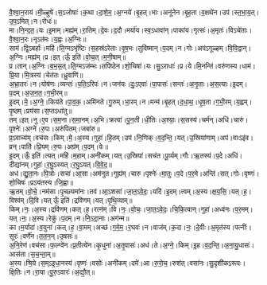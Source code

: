 

  
वै॒श्वा॒न॒राय॑।मी॒ळ्हुषे॑।स॒ऽजोषाः॑।क॒था।दा॒शे॒म॒।अ॒ग्नये॑।बृ॒हत्।भाः।अनू॑नेन।बृ॒ह॒ता।व॒क्षथे॑न।उप॑।स्त॒भा॒य॒त्।उ॒प॒ऽमित्।न।रोधः॑॥  
मा।नि॒न्द॒त॒।यः।इ॒माम्।मह्य॑म्।रा॒तिम्।दे॒वः।द॒दौ।मर्या॑य।स्व॒ऽधावा॑न्।पाका॑य।गृत्सः॑।अ॒मृतः॑।विऽचे॑ताः।वै॒श्वा॒न॒रः।नृऽत॑मः।य॒ह्वः।अ॒ग्निः॥  
साम॑।द्वि॒ऽबर्हाः॑।महि॑।ति॒ग्मऽभृ॑ष्टिः।स॒हस्र॑ऽरेताः।वृ॒ष॒भः।तुवि॑ष्मान्।प॒दम्।न।गोः।अप॑ऽगूळ्हम्।वि॒वि॒द्वान्।अ॒ग्निः।मह्य॑म्।प्र।इत्।ऊँ॒ इति॑।वो॒च॒त्।म॒नी॒षाम्॥  
प्र।तान्।अ॒ग्निः।ब॒भ॒स॒त्।ति॒ग्मऽज॑म्भः।तपि॑ष्ठेन।शो॒चिषा॑।यः।सु॒ऽराधाः॑।प्र।ये।मि॒नन्ति॑।वरु॑णस्य।धाम॑।प्रि॒या।मि॒त्रस्य॑।चेत॑तः।ध्रु॒वाणि॑॥  
अ॒भ्रा॒तरः॑।न।योष॑णः।व्यन्तः॑।प॒ति॒ऽरिपः॑।न।जन॑यः।दुः॒ऽएवाः॑।पा॒पासः॑।सन्तः॑।अ॒नृ॒ताः।अ॒स॒त्याः।इ॒दम्।प॒दम्।अ॒ज॒न॒त॒।ग॒भी॒रम्॥  
इ॒दम्।मे॒।अ॒ग्ने॒।किय॑ते।पा॒व॒क॒।अमि॑नते।गु॒रुम्।भा॒रम्।न।मन्म॑।बृ॒हत्।द॒धा॒थ॒।धृ॒ष॒ता।ग॒भी॒रम्।य॒ह्वम्।पृ॒ष्ठम्।प्रय॑सा।स॒प्तऽधा॑तु॥  
तम्।इत्।नु।ए॒व।स॒म॒ना।स॒मा॒नम्।अ॒भि।क्रत्वा॑।पु॒न॒ती।धी॒तिः।अ॒श्याः॒।स॒सस्य॑।चर्म॑न्।अधि॑।चारु॑।पृश्नेः॑।अग्ने॑।रु॒पः।अरु॑पितम्।जबा॑रु॥  
प्र॒ऽवाच्य॑म्।वच॑सः।किम्।मे॒।अ॒स्य।गुहा॑।हि॒तम्।उप॑।नि॒णिक्।व॒द॒न्ति॒।यत्।उ॒स्रिया॑णाम्।अप॑।वाःऽइ॑व।व्रन्।पाति॑।प्रि॒यम्।रु॒पः।अग्र॑म्।प॒दम्।वेः॥  
इ॒दम्।ऊँ॒ इति॑।त्यत्।महि॑।म॒हाम्।अनी॑कम्।यत्।उ॒स्रिया॑।सच॑त।पू॒र्व्यम्।गौः।ऋ॒तस्य॑।प॒दे।अधि॑।दीद्या॑नम्।गुहा॑।र॒घु॒ऽस्यत्।र॒घु॒ऽयत्।वि॒वे॒द॒॥  
अध॑।द्यु॒ता॒नः।पि॒त्रोः।सचा॑।आ॒सा।अम॑नुत।गुह्य॑म्।चारु।पृश्नेः॑।मा॒तुः।प॒दे।प॒र॒मे।अन्ति॑।सत्।गोः।वृष्णः॑।शो॒चिषः॑।प्रऽय॑तस्य।जि॒ह्वा॥  
ऋ॒तम्।वो॒चे॒।नम॑सा।पृ॒च्छ्यमा॑नः।तव॑।आ॒ऽशसा॑।जा॒त॒ऽवे॒दः॒।यदि॑।इ॒दम्।त्वम्।अ॒स्य।क्ष॒य॒सि॒।यत्।ह॒।विश्व॑म्।दि॒वि।यत् ऊँ॒ इति॑।द्रवि॑णम्।यत्।पृ॒थि॒व्याम्॥  
किम्।नः॒।अ॒स्य।द्रवि॑णम्।कत्।ह॒।रत्न॑म्।वि।नः॒।वो॒चः॒।जा॒त॒ऽवे॒दः॒।चि॒कि॒त्वान्।गुहा॑।अध्व॑नः।प॒र॒मम्।यत्।नः॒।अ॒स्य।रेकु॑।प॒दम्।न।नि॒ऽदा॒नाः।अग॑न्म॥  
का।म॒र्यादा॑।व॒युना॑।कत्।ह॒।वा॒मम्।अच्छ॑।ग॒मे॒म॒।र॒घवः॑।न।वाज॑म्।क॒दा।नः॒।दे॒वीः।अ॒मृत॑स्य।पत्नीः॑।सूरः॑।वर्णे॑न।त॒त॒न॒न्।उ॒षसः॑॥  
अ॒नि॒रेण॑।वच॑सा।फ॒ल्ग्वे॑न।प्र॒तीत्ये॑न।कृ॒धुना॑।अ॒तृ॒पासः॑।अध॑।ते।अ॒ग्ने॒।किम्।इ॒ह।व॒द॒न्ति॒।अ॒ना॒यु॒धासः॑।आस॑ता।स॒च॒न्ता॒म्॥  
अ॒स्य।श्रि॒ये।स॒म्ऽइ॒धा॒नस्य॑।वृष्णः॑।वसोः॑।अनी॑कम्।दमे॑।आ।रु॒रो॒च॒।रुश॑त्।वसा॑नः।सु॒दृशी॑कऽरूपः।क्षि॒तिः।न।रा॒या।पु॒रु॒ऽवारः॑।अ॒द्यौ॒त्॥  
